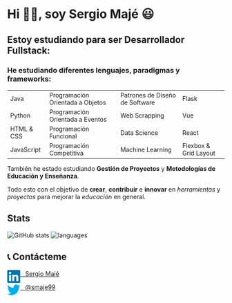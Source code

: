 # Hi 👋🏼, soy Sergio Majé 😃

## Estoy estudiando para ser Desarrollador Fullstack:

### He estudiando diferentes lenguajes, paradigmas y frameworks:


<table align="center">
  <tr>
    <td>Java</td>
    <td>Programación Orientada a Objetos</td>
    <td>Patrones de Diseño de Software</td>
    <td>Flask</td>
  </tr>
  <tr>
    <td>Python</td>
    <td>Programación Orientada a Eventos</td>
    <td>Web Scrapping</td>
    <td>Vue</td>
  </tr>
  <tr>
    <td>HTML & CSS</td>
    <td>Programación Funcional</td>
    <td>Data Science</td>
    <td>React</td>
  </tr>
  <tr>
    <td>JavaScript</td>
    <td>Programación Competitiva</td>
    <td>Machine Learning</td>
    <td>Flexbox & Grid Layout</td>
  </tr>
</table>

También he estado estudiando **Gestión de Proyectos** y **Metodologías de Educación y Enseñanza**.

Todo esto con el objetivo de **crear**, **contribuir** e **innovar** en *herramientas* y *proyectos* para mejorar la *educación* en general.

## Stats

![GitHub stats](https://github-readme-stats.vercel.app/api?username=smaje99&count_private=true&show_icons=true&theme=tokyonight&border_radius=20&hide=contribs) ![languages](https://github-readme-stats.vercel.app/api/top-langs/?username=smaje99&theme=tokyonight&border_radius=20&layout=compact)

## 📞 Contácteme

[<img align="left" alt="Sergio Majé's LinkedIn" width="30px" src="images/linkedin.svg" /> &nbsp;&nbsp; Sergio Majé ][linkedin]

[<img align="left" alt="Sergio Majé's Twitter" width="30px" src="images/twitter.svg" /> &nbsp;&nbsp; @smaje99 ][twitter]

[linkedin]: https://www.linkedin.com/in/sergio-majé/
[twitter]: https://twitter.com/smaje99
